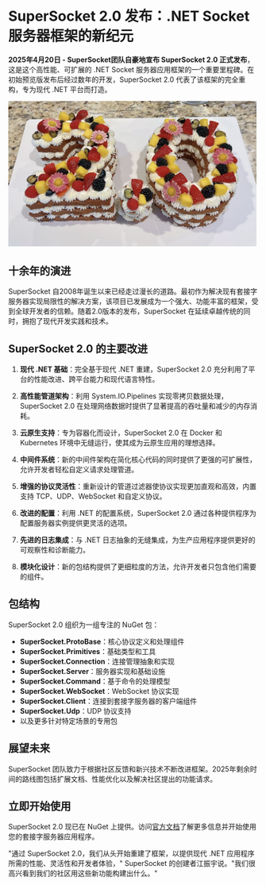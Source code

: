 # SuperSocket 2.0 发布：.NET Socket 服务器框架的新纪元

**2025年4月20日 - SuperSocket团队自豪地宣布 SuperSocket 2.0 正式发布**，这是这个高性能、可扩展的 .NET Socket 服务器应用框架的一个重要里程碑。在初始预览版发布后经过数年的开发，SuperSocket 2.0 代表了该框架的完全重构，专为现代 .NET 平台而打造。

<img src="../assets/supersocket2-0.jpg" width="500" alt="SuperSocket 2.0 cake" />

## 十余年的演进

SuperSocket 自2008年诞生以来已经走过漫长的道路。最初作为解决现有套接字服务器实现局限性的解决方案，该项目已发展成为一个强大、功能丰富的框架，受到全球开发者的信赖。随着2.0版本的发布，SuperSocket 在延续卓越传统的同时，拥抱了现代开发实践和技术。

## SuperSocket 2.0 的主要改进

1. **现代 .NET 基础**：完全基于现代 .NET 重建，SuperSocket 2.0 充分利用了平台的性能改进、跨平台能力和现代语言特性。

2. **高性能管道架构**：利用 System.IO.Pipelines 实现零拷贝数据处理，SuperSocket 2.0 在处理网络数据时提供了显著提高的吞吐量和减少的内存消耗。

3. **云原生支持**：专为容器化而设计，SuperSocket 2.0 在 Docker 和 Kubernetes 环境中无缝运行，使其成为云原生应用的理想选择。

4. **中间件系统**：新的中间件架构在简化核心代码的同时提供了更强的可扩展性，允许开发者轻松自定义请求处理管道。

5. **增强的协议灵活性**：重新设计的管道过滤器使协议实现更加直观和高效，内置支持 TCP、UDP、WebSocket 和自定义协议。

6. **改进的配置**：利用 .NET 的配置系统，SuperSocket 2.0 通过各种提供程序为配置服务器实例提供更灵活的选项。

7. **先进的日志集成**：与 .NET 日志抽象的无缝集成，为生产应用程序提供更好的可观察性和诊断能力。

8. **模块化设计**：新的包结构提供了更细粒度的方法，允许开发者只包含他们需要的组件。

## 包结构

SuperSocket 2.0 组织为一组专注的 NuGet 包：

- **SuperSocket.ProtoBase**：核心协议定义和处理组件
- **SuperSocket.Primitives**：基础类型和工具
- **SuperSocket.Connection**：连接管理抽象和实现
- **SuperSocket.Server**：服务器实现和基础设施
- **SuperSocket.Command**：基于命令的处理模型
- **SuperSocket.WebSocket**：WebSocket 协议实现
- **SuperSocket.Client**：连接到套接字服务器的客户端组件
- **SuperSocket.Udp**：UDP 协议支持
- 以及更多针对特定场景的专用包

## 展望未来

SuperSocket 团队致力于根据社区反馈和新兴技术不断改进框架。2025年剩余时间的路线图包括扩展文档、性能优化以及解决社区提出的功能请求。

## 立即开始使用

SuperSocket 2.0 现已在 NuGet 上提供。访问[官方文档](https://docs.supersocket.net/)了解更多信息并开始使用您的套接字服务器应用程序。

"通过 SuperSocket 2.0，我们从头开始重建了框架，以提供现代 .NET 应用程序所需的性能、灵活性和开发者体验，" SuperSocket 的创建者江振宇说。"我们很高兴看到我们的社区用这些新功能构建出什么。"
